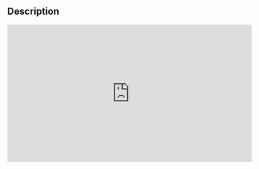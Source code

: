 ## Description

<iframe width="560" height="315" src="https://www.youtube.com/embed/-roH-K5LXLY" frameborder="0" allow="accelerometer; autoplay; clipboard-write; encrypted-media; gyroscope; picture-in-picture" allowfullscreen></iframe>
